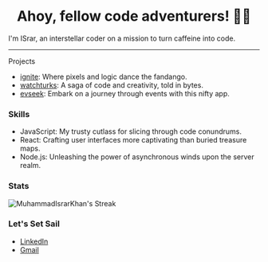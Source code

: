 <h1 align="center">Ahoy, fellow code adventurers! 🏴‍☠️</h1>

I'm ISrar, an interstellar coder on a mission to turn caffeine into code.
<hr/>

Projects

- [ignite](https://ignitestartup.pk/): Where pixels and logic dance the fandango.
- [watchturks](http://lts.watchturks.tv/): A saga of code and creativity, told in bytes.
- [evseek](https://evseek.vercel.app/): Embark on a journey through events with this nifty app.

### Skills

- JavaScript: My trusty cutlass for slicing through code conundrums.
- React: Crafting user interfaces more captivating than buried treasure maps.
- Node.js: Unleashing the power of asynchronous winds upon the server realm.

### Stats

![MuhammadIsrarKhan's Streak](https://github-readme-streak-stats.herokuapp.com/?user=MuhammadIsrarKhan&theme=vue-dark&hide_border=true)


### Let's Set Sail

- [LinkedIn](https://www.linkedin.com/in/muhammad-israr-khan-558300199/)
- [Gmail](israruetp@gmail.com)
